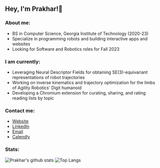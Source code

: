 ## Hey, I'm Prakhar!👋

### About me:
- BS in Computer Science, Georgia Institute of Technology (2020-23)
- Specialize in programming robots and building interactive apps and websites
- Looking for Software and Robotics roles for Fall 2023

### I am currently:
- Leveraging Neural Descriptor Fields for obtaining SE(3)-equivariant representations of robot trajectories
- Working on inverse kinematics and trajectory optimization for the limbs of Agility Robotics' Digit humanoid
- Developing a Chromium extension for curating, sharing, and rating reading lists by topic

### Contact me:
- [Website](https://prakharmittal.com)
- [LinkedIn](https://linkedin.com/in/mittalprakhar)
- [Email](mailto:prakhar@gatech.edu)
- [Calendly](https://calendly.com/prakharmittal)

### Stats:
![Prakhar's github stats](https://github-readme-stats.vercel.app/api?username=mittalprakhar&show_icons=true&count_private=true&hide=stars,issues&include_all_commits=true&theme=dark&line_height=30) ![Top Langs](https://github-readme-stats.vercel.app/api/top-langs/?username=mittalprakhar&layout=compact&theme=dark)
